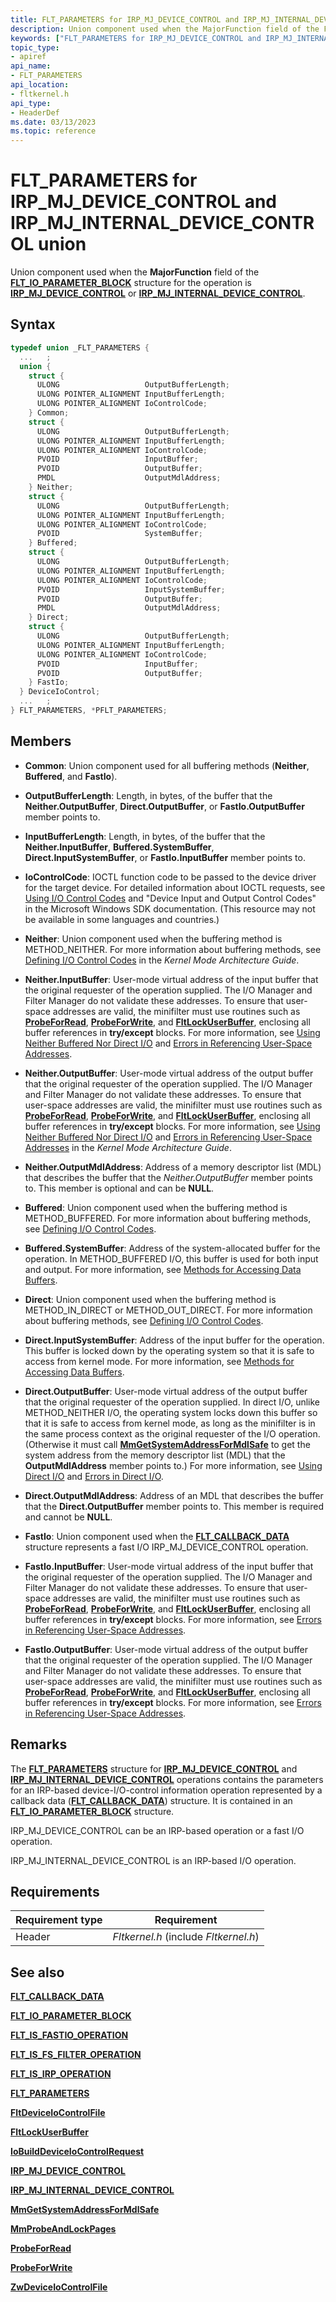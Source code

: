 ```yaml
---
title: FLT_PARAMETERS for IRP_MJ_DEVICE_CONTROL and IRP_MJ_INTERNAL_DEVICE_CONTROL Union
description: Union component used when the MajorFunction field of the FLT_IO_PARAMETER_BLOCK structure for the operation is IRP_MJ_DEVICE_CONTROL or IRP_MJ_INTERNAL_DEVICE_CONTROL.
keywords: ["FLT_PARAMETERS for IRP_MJ_DEVICE_CONTROL and IRP_MJ_INTERNAL_DEVICE_CONTROL union Installable File System Drivers", "FLT_PARAMETERS union Installable File System Drivers", "PFLT_PARAMETERS union pointer Installable File System Drivers"]
topic_type:
- apiref
api_name:
- FLT_PARAMETERS
api_location:
- fltkernel.h
api_type:
- HeaderDef
ms.date: 03/13/2023
ms.topic: reference
---
```


# FLT_PARAMETERS for IRP_MJ_DEVICE_CONTROL and IRP_MJ_INTERNAL_DEVICE_CONTROL union

Union component used when the **MajorFunction** field of the [**FLT_IO_PARAMETER_BLOCK**](/windows-hardware/drivers/ddi/fltkernel/ns-fltkernel-_flt_io_parameter_block) structure for the operation is [**IRP_MJ_DEVICE_CONTROL**](irp-mj-device-control.md) or [**IRP_MJ_INTERNAL_DEVICE_CONTROL**](irp-mj-internal-device-control.md).

## Syntax

``` C
typedef union _FLT_PARAMETERS {
  ...   ;
  union {
    struct {
      ULONG                   OutputBufferLength;
      ULONG POINTER_ALIGNMENT InputBufferLength;
      ULONG POINTER_ALIGNMENT IoControlCode;
    } Common;
    struct {
      ULONG                   OutputBufferLength;
      ULONG POINTER_ALIGNMENT InputBufferLength;
      ULONG POINTER_ALIGNMENT IoControlCode;
      PVOID                   InputBuffer;
      PVOID                   OutputBuffer;
      PMDL                    OutputMdlAddress;
    } Neither;
    struct {
      ULONG                   OutputBufferLength;
      ULONG POINTER_ALIGNMENT InputBufferLength;
      ULONG POINTER_ALIGNMENT IoControlCode;
      PVOID                   SystemBuffer;
    } Buffered;
    struct {
      ULONG                   OutputBufferLength;
      ULONG POINTER_ALIGNMENT InputBufferLength;
      ULONG POINTER_ALIGNMENT IoControlCode;
      PVOID                   InputSystemBuffer;
      PVOID                   OutputBuffer;
      PMDL                    OutputMdlAddress;
    } Direct;
    struct {
      ULONG                   OutputBufferLength;
      ULONG POINTER_ALIGNMENT InputBufferLength;
      ULONG POINTER_ALIGNMENT IoControlCode;
      PVOID                   InputBuffer;
      PVOID                   OutputBuffer;
    } FastIo;
  } DeviceIoControl;
  ...   ;
} FLT_PARAMETERS, *PFLT_PARAMETERS;
```

## Members

- **Common**: Union component used for all buffering methods (**Neither**, **Buffered**, and **FastIo**).

- **OutputBufferLength**: Length, in bytes, of the buffer that the **Neither.OutputBuffer**, **Direct.OutputBuffer**, or **FastIo.OutputBuffer** member points to.

- **InputBufferLength**: Length, in bytes, of the buffer that the **Neither.InputBuffer**, **Buffered.SystemBuffer**, **Direct.InputSystemBuffer**, or **FastIo.InputBuffer** member points to.

- **IoControlCode**: IOCTL function code to be passed to the device driver for the target device. For detailed information about IOCTL requests, see [Using I/O Control Codes](../kernel/introduction-to-i-o-control-codes.md) and "Device Input and Output Control Codes" in the Microsoft Windows SDK documentation. (This resource may not be available in some languages and countries.)

- **Neither**: Union component used when the buffering method is METHOD_NEITHER. For more information about buffering methods, see [Defining I/O Control Codes](../kernel/defining-i-o-control-codes.md) in the *Kernel Mode Architecture Guide*.

- **Neither.InputBuffer**: User-mode virtual address of the input buffer that the original requester of the operation supplied. The I/O Manager and Filter Manager do not validate these addresses. To ensure that user-space addresses are valid, the minifilter must use routines such as [**ProbeForRead**](/windows-hardware/drivers/ddi/wdm/nf-wdm-probeforread), [**ProbeForWrite**](/windows-hardware/drivers/ddi/wdm/nf-wdm-probeforwrite), and [**FltLockUserBuffer**](/windows-hardware/drivers/ddi/fltkernel/nf-fltkernel-fltlockuserbuffer), enclosing all buffer references in **try/except** blocks. For more information, see [Using Neither Buffered Nor Direct I/O](../kernel/using-neither-buffered-nor-direct-i-o.md) and [Errors in Referencing User-Space Addresses](../kernel/errors-in-referencing-user-space-addresses.md).

- **Neither.OutputBuffer**: User-mode virtual address of the output buffer that the original requester of the operation supplied. The I/O Manager and Filter Manager do not validate these addresses. To ensure that user-space addresses are valid, the minifilter must use routines such as [**ProbeForRead**](/windows-hardware/drivers/ddi/wdm/nf-wdm-probeforread), [**ProbeForWrite**](/windows-hardware/drivers/ddi/wdm/nf-wdm-probeforwrite), and [**FltLockUserBuffer**](/windows-hardware/drivers/ddi/fltkernel/nf-fltkernel-fltlockuserbuffer), enclosing all buffer references in **try/except** blocks. For more information, see [Using Neither Buffered Nor Direct I/O](../kernel/using-neither-buffered-nor-direct-i-o.md) and [Errors in Referencing User-Space Addresses](../kernel/errors-in-referencing-user-space-addresses.md) in the *Kernel Mode Architecture Guide*.

- **Neither.OutputMdlAddress**: Address of a memory descriptor list (MDL) that describes the buffer that the *Neither.OutputBuffer* member points to. This member is optional and can be **NULL**.

- **Buffered**: Union component used when the buffering method is METHOD_BUFFERED. For more information about buffering methods, see [Defining I/O Control Codes](../kernel/defining-i-o-control-codes.md).

- **Buffered.SystemBuffer**: Address of the system-allocated buffer for the operation. In METHOD_BUFFERED I/O, this buffer is used for both input and output. For more information, see [Methods for Accessing Data Buffers](../kernel/methods-for-accessing-data-buffers.md).

- **Direct**: Union component used when the buffering method is METHOD_IN_DIRECT or METHOD_OUT_DIRECT. For more information about buffering methods, see [Defining I/O Control Codes](../kernel/defining-i-o-control-codes.md).

- **Direct.InputSystemBuffer**: Address of the input buffer for the operation. This buffer is locked down by the operating system so that it is safe to access from kernel mode. For more information, see [Methods for Accessing Data Buffers](../kernel/methods-for-accessing-data-buffers.md).

- **Direct.OutputBuffer**: User-mode virtual address of the output buffer that the original requester of the operation supplied. In direct I/O, unlike METHOD_NEITHER I/O, the operating system locks down this buffer so that it is safe to access from kernel mode, as long as the minifilter is in the same process context as the original requester of the I/O operation. (Otherwise it must call [**MmGetSystemAddressForMdlSafe**](/windows-hardware/drivers/ddi/wdm/nf-wdm-mmgetsystemaddressformdlsafe) to get the system address from the memory descriptor list (MDL) that the **OutputMdlAddress** member points to.) For more information, see [Using Direct I/O](../kernel/using-direct-i-o.md) and [Errors in Direct I/O](../kernel/errors-in-direct-i-o.md).

- **Direct.OutputMdlAddress**: Address of an MDL that describes the buffer that the **Direct.OutputBuffer** member points to. This member is required and cannot be **NULL**.

- **FastIo**: Union component used when the [**FLT_CALLBACK_DATA**](/windows-hardware/drivers/ddi/fltkernel/ns-fltkernel-_flt_callback_data) structure represents a fast I/O IRP_MJ_DEVICE_CONTROL operation.

- **FastIo.InputBuffer**: User-mode virtual address of the input buffer that the original requester of the operation supplied. The I/O Manager and Filter Manager do not validate these addresses. To ensure that user-space addresses are valid, the minifilter must use routines such as [**ProbeForRead**](/windows-hardware/drivers/ddi/wdm/nf-wdm-probeforread), [**ProbeForWrite**](/windows-hardware/drivers/ddi/wdm/nf-wdm-probeforwrite), and [**FltLockUserBuffer**](/windows-hardware/drivers/ddi/fltkernel/nf-fltkernel-fltlockuserbuffer), enclosing all buffer references in **try/except** blocks. For more information, see [Errors in Referencing User-Space Addresses](../kernel/errors-in-referencing-user-space-addresses.md).

- **FastIo.OutputBuffer**: User-mode virtual address of the output buffer that the original requester of the operation supplied. The I/O Manager and Filter Manager do not validate these addresses. To ensure that user-space addresses are valid, the minifilter must use routines such as [**ProbeForRead**](/windows-hardware/drivers/ddi/wdm/nf-wdm-probeforread), [**ProbeForWrite**](/windows-hardware/drivers/ddi/wdm/nf-wdm-probeforwrite), and [**FltLockUserBuffer**](/windows-hardware/drivers/ddi/fltkernel/nf-fltkernel-fltlockuserbuffer), enclosing all buffer references in **try/except** blocks. For more information, see [Errors in Referencing User-Space Addresses](../kernel/errors-in-referencing-user-space-addresses.md).

## Remarks

The [**FLT_PARAMETERS**](/windows-hardware/drivers/ddi/fltkernel/ns-fltkernel-_flt_parameters) structure for [**IRP_MJ_DEVICE_CONTROL**](irp-mj-device-control.md) and [**IRP_MJ_INTERNAL_DEVICE_CONTROL**](irp-mj-internal-device-control.md) operations contains the parameters for an IRP-based device-I/O-control information operation represented by a callback data ([**FLT_CALLBACK_DATA**](/windows-hardware/drivers/ddi/fltkernel/ns-fltkernel-_flt_callback_data)) structure. It is contained in an [**FLT_IO_PARAMETER_BLOCK**](/windows-hardware/drivers/ddi/fltkernel/ns-fltkernel-_flt_io_parameter_block) structure.

IRP_MJ_DEVICE_CONTROL can be an IRP-based operation or a fast I/O operation.

IRP_MJ_INTERNAL_DEVICE_CONTROL is an IRP-based I/O operation.

## Requirements

| Requirement type | Requirement |
| ---------------- | ----------- |
| Header | *Fltkernel.h* (include *Fltkernel.h*) |

## See also

[**FLT_CALLBACK_DATA**](/windows-hardware/drivers/ddi/fltkernel/ns-fltkernel-_flt_callback_data)

[**FLT_IO_PARAMETER_BLOCK**](/windows-hardware/drivers/ddi/fltkernel/ns-fltkernel-_flt_io_parameter_block)

[**FLT_IS_FASTIO_OPERATION**](/windows-hardware/drivers/ddi/index)

[**FLT_IS_FS_FILTER_OPERATION**](/previous-versions/ff544648(v=vs.85))

[**FLT_IS_IRP_OPERATION**](/previous-versions/ff544654(v=vs.85))

[**FLT_PARAMETERS**](/windows-hardware/drivers/ddi/fltkernel/ns-fltkernel-_flt_parameters)

[**FltDeviceIoControlFile**](/windows-hardware/drivers/ddi/fltkernel/nf-fltkernel-fltdeviceiocontrolfile)

[**FltLockUserBuffer**](/windows-hardware/drivers/ddi/fltkernel/nf-fltkernel-fltlockuserbuffer)

[**IoBuildDeviceIoControlRequest**](/windows-hardware/drivers/ddi/wdm/nf-wdm-iobuilddeviceiocontrolrequest)

[**IRP_MJ_DEVICE_CONTROL**](irp-mj-device-control.md)

[**IRP_MJ_INTERNAL_DEVICE_CONTROL**](irp-mj-internal-device-control.md)

[**MmGetSystemAddressForMdlSafe**](/windows-hardware/drivers/ddi/wdm/nf-wdm-mmgetsystemaddressformdlsafe)

[**MmProbeAndLockPages**](/windows-hardware/drivers/ddi/wdm/nf-wdm-mmprobeandlockpages)

[**ProbeForRead**](/windows-hardware/drivers/ddi/wdm/nf-wdm-probeforread)

[**ProbeForWrite**](/windows-hardware/drivers/ddi/wdm/nf-wdm-probeforwrite)

[**ZwDeviceIoControlFile**](/windows-hardware/drivers/ddi/ntifs/nf-ntifs-zwdeviceiocontrolfile)
